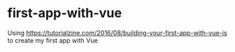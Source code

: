 # first-app-with-vue
Using https://tutorialzine.com/2016/08/building-your-first-app-with-vue-js to create my first app with Vue
